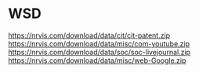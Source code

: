 # WSD

https://nrvis.com/download/data/cit/cit-patent.zip
https://nrvis.com/download/data/misc/com-youtube.zip
https://nrvis.com/download/data/soc/soc-livejournal.zip
https://nrvis.com/download/data/misc/web-Google.zip

